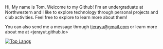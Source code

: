 Hi, My name is Tom. Welcome to my Github! I'm an undergraduate at Northwestern and I like to explore technology through personal projects and club activities. Feel free to explore to learn more about them!

You can also send me a message through <tjerayu@gmail.com> or learn more about me at <jerayut.github.io>

[![Top Langs](https://github-readme-stats.vercel.app/api/top-langs/?username=JerayuT&layout=compact&theme=vision-friendly-dark)](https://github.com/anuraghazra/github-readme-stats)
